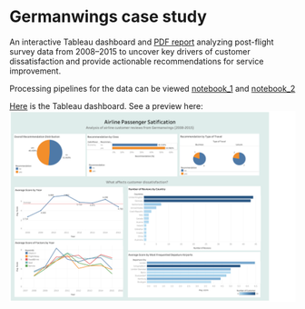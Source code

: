 # Germanwings case study
An interactive Tableau dashboard and [PDF report](https://github.com/Bei007/Germanwings-case-study/blob/main/airline%20report.pdf) analyzing post-flight survey data from 2008–2015 to uncover key drivers of customer dissatisfaction and provide actionable recommendations for service improvement. 

Processing pipelines for the data can be viewed [notebook_1](https://github.com/Bei007/Germanwings-case-study/blob/main/data-extraction.ipynb) and [notebook_2](https://github.com/Bei007/Germanwings-case-study/blob/main/countrycount.ipynb)

 [Here](https://public.tableau.com/shared/WXHQNQTK4?:display_count=n&:origin=viz_share_link) is the Tableau dashboard. See a preview here:
![Dashboard preview](./Dashboard%20preview.png)
